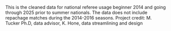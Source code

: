 This is the cleaned data for national referee usage beginner 2014 and going through 2025 prior to summer nationals. 
The data does not include repachage matches during the 2014-2016 seasons. 
Project credit: M. Tucker Ph.D, data advisor, K. Hone, data streamlining and design
